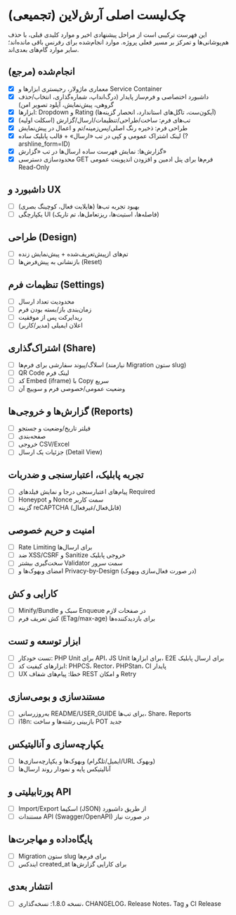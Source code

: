 # چک‌لیست اصلی آرش‌لاین (تجمیعی)

این فهرست ترکیبی است از مراحل پیشنهادی اخیر و موارد کلیدی قبلی، با حذف هم‌پوشانی‌ها و تمرکز بر مسیر فعلی پروژه. موارد انجام‌شده برای رفرنس باقی مانده‌اند؛ سایر موارد گام‌های بعدی‌اند.

## انجام‌شده (مرجع)
- [x] معماری ماژولار، رجیستری ابزارها و Service Container
- [x] داشبورد اختصاصی و فرم‌ساز پایدار (درگ‌انداپ، شماره‌گذاری، انتخاب/حذف گروهی، پیش‌نمایش، آپلود تصویر امن)
- [x] ابزارها: Dropdown و Rating (آیکون‌ست، تاگل‌های استاندارد، انحصار گزینه‌ها)
- [x] تب‌های فرم: ساخت/طراحی/تنظیمات/ارسال/گزارش (اسکلت اولیه)
- [x] طراحی فرم: ذخیره رنگ اصلی/پس‌زمینه/تم و اعمال در پیش‌نمایش
- [x] لینک اشتراک عمومی و کپی در تب «ارسال» + قالب پابلیک ساده (?arshline_form=ID)
- [x] گزارش‌ها: نمایش فهرست ساده ارسال‌ها در تب «گزارش»
- [x] محدودسازی دسترسی GET فرم‌ها برای پنل ادمین و افزودن اندپوینت عمومی Read-Only

## داشبورد و UX
- [ ] بهبود تجربه تب‌ها (هایلایت فعال، کوچینگ بصری)
- [ ] یکپارچگی UI (فاصله‌ها، استیت‌ها، ریزتعامل‌ها، تم تاریک)

## طراحی (Design)
- [ ] تم‌های ازپیش‌تعریف‌شده + پیش‌نمایش زنده
- [ ] بازنشانی به پیش‌فرض‌ها (Reset)

## تنظیمات فرم (Settings)
- [ ] محدودیت تعداد ارسال
- [ ] زمان‌بندی باز/بسته بودن فرم
- [ ] ریدایرکت پس از موفقیت
- [ ] اعلان ایمیلی (مدیر/کاربر)

## اشتراک‌گذاری (Share)
- [ ] اسلاگ/پیوند سفارشی برای فرم‌ها (نیازمند Migration ستون slug)
- [ ] QR Code لینک فرم
- [ ] کد Embed (iframe) با Copy سریع
- [ ] وضعیت عمومی/خصوصی فرم و سوییچ آن

## گزارش‌ها و خروجی‌ها (Reports)
- [ ] فیلتر تاریخ/وضعیت و جستجو
- [ ] صفحه‌بندی
- [ ] خروجی CSV/Excel
- [ ] جزئیات یک ارسال (Detail View)

## تجربه پابلیک، اعتبارسنجی و ضدربات
- [ ] پیام‌های اعتبارسنجی درجا و نمایش فیلدهای Required
- [ ] Honeypot و Nonce سمت کاربر
- [ ] گزینه reCAPTCHA (قابل‌فعال/غیرفعال)

## امنیت و حریم خصوصی
- [ ] Rate Limiting برای ارسال‌ها
- [ ] ضد XSS/CSRF و Sanitize خروجی پابلیک
- [ ] سخت‌گیری بیشتر Validator سمت سرور
- [ ] امضای وبهوک‌ها و Privacy-by-Design (در صورت فعال‌سازی وبهوک)

## کارایی و کش
- [ ] Minify/Bundle سبک و Enqueue در صفحات لازم
- [ ] کش تعریف فرم (ETag/max-age) برای بازدیدکننده‌ها

## ابزار توسعه و تست
- [ ] تست خودکار: PHP Unit برای API، JS Unit برای ابزارها، E2E برای ارسال پابلیک
- [ ] ابزارهای کیفیت کد: PHPCS، Rector، PHPStan، CI پایدار
- [ ] UX خطا: پیام‌های شفاف REST و امکان Retry

## مستندسازی و بومی‌سازی
- [ ] به‌روزرسانی README/USER_GUIDE برای تب‌ها، Share، Reports
- [ ] i18n: بازبینی رشته‌ها و ساخت POT جدید

## یکپارچه‌سازی و آنالیتیکس
- [ ] وبهوک‌ها و یکپارچه‌سازی‌ها (ایمیل/تلگرام/URL وبهوک)
- [ ] آنالیتیکس پایه و نمودار روند ارسال‌ها

## پورتابیلیتی و API
- [ ] Import/Export اسکیما (JSON) از طریق داشبورد
- [ ] مستندات API (Swagger/OpenAPI) در صورت نیاز

## پایگاه‌داده و مهاجرت‌ها
- [ ] Migration ستون slug برای فرم‌ها
- [ ] ایندکس created_at برای کارایی گزارش‌ها

## انتشار بعدی
- [ ] نسخه 1.8.0: نسخه‌گذاری، CHANGELOG، Release Notes، Tag و CI Release
